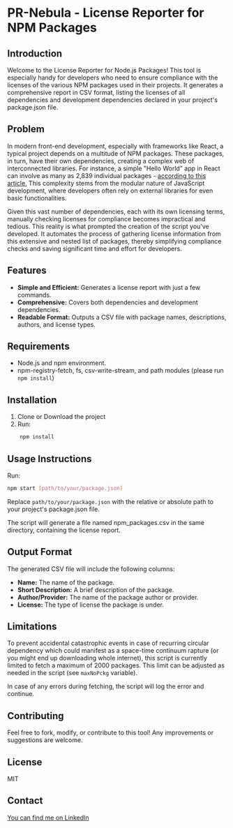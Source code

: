 # PR-Nebula - License Reporter for NPM Packages

## Introduction

Welcome to the License Reporter for Node.js Packages! This tool is especially handy for developers who need to ensure compliance with the licenses of the various NPM packages used in their projects. It generates a comprehensive report in CSV format, listing the licenses of all dependencies and development dependencies declared in your project's package.json file.

## Problem

In modern front-end development, especially with frameworks like React, a typical project depends on a multitude of NPM packages. These packages, in turn, have their own dependencies, creating a complex web of interconnected libraries. For instance, a simple "Hello World" app in React can involve as many as 2,839 individual packages - [according to this article.](https://medium.com/frontendweb/find-how-many-packages-we-need-to-run-a-react-hello-world-app-695fbb755af7#:~:text=Unfortunately%2C%20the%20list%20of%20packages,it%20is%20true%20because) This complexity stems from the modular nature of JavaScript development, where developers often rely on external libraries for even basic functionalities.

Given this vast number of dependencies, each with its own licensing terms, manually checking licenses for compliance becomes impractical and tedious. This reality is what prompted the creation of the script you've developed. It automates the process of gathering license information from this extensive and nested list of packages, thereby simplifying compliance checks and saving significant time and effort for developers.

## Features

- **Simple and Efficient:** Generates a license report with just a few commands.
- **Comprehensive:** Covers both dependencies and development dependencies.
- **Readable Format:** Outputs a CSV file with package names, descriptions, authors, and license types.

## Requirements

- Node.js and npm environment.
- npm-registry-fetch, fs, csv-write-stream, and path modules (please run `npm install`)

## Installation

1. Clone or Download the project
2. Run:

```sh
    npm install
```

## Usage Instructions

Run:

```bash
npm start [path/to/your/package.json]
```

Replace `path/to/your/package.json` with the relative or absolute path to your project's package.json file.

The script will generate a file named npm_packages.csv in the same directory, containing the license report.

## Output Format

The generated CSV file will include the following columns:

- **Name:** The name of the package.
- **Short Description:** A brief description of the package.
- **Author/Provider:** The name of the package author or provider.
- **License:** The type of license the package is under.

## Limitations

To prevent accidental catastrophic events in case of recurring circular dependency which could manifest as a space-time continuum rapture (or you might end up downloading whole internet), this script is currently limited to fetch a maximum of 2000 packages. This limit can be adjusted as needed in the script (see `maxNoPckg` variable).

In case of any errors during fetching, the script will log the error and continue.

## Contributing

Feel free to fork, modify, or contribute to this tool! Any improvements or suggestions are welcome.

## License

MIT

## Contact

[You can find me on LinkedIn](https://www.linkedin.com/in/vedran-s/)
